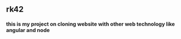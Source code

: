 ## rk42
#### this is my project on cloning website with other web technology like **angular and node** 
